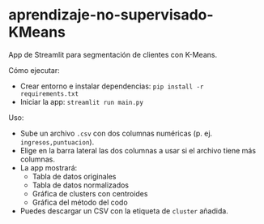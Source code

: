 # aprendizaje-no-supervisado-KMeans

App de Streamlit para segmentación de clientes con K-Means.

Cómo ejecutar:
- Crear entorno e instalar dependencias: `pip install -r requirements.txt`
- Iniciar la app: `streamlit run main.py`

Uso:
- Sube un archivo `.csv` con dos columnas numéricas (p. ej. `ingresos,puntuacion`).
- Elige en la barra lateral las dos columnas a usar si el archivo tiene más columnas.
- La app mostrará:
  - Tabla de datos originales
  - Tabla de datos normalizados
  - Gráfica de clusters con centroides
  - Gráfica del método del codo
- Puedes descargar un CSV con la etiqueta de `cluster` añadida.
